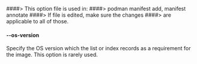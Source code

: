 ####> This option file is used in:
####> podman manifest add, manifest annotate
####> If file is edited, make sure the changes
####> are applicable to all of those.

#### **--os-version**

Specify the OS version which the list or index records as a requirement for the
image. This option is rarely used.
